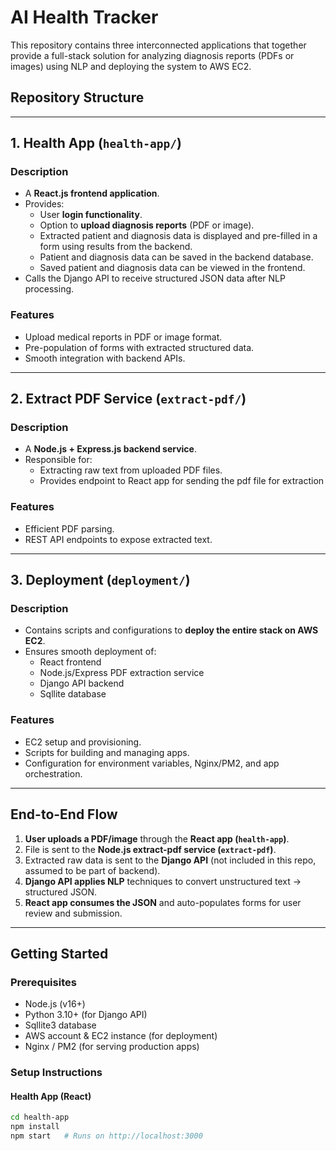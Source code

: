 # AI Health Tracker

This repository contains three interconnected applications that together provide a full-stack solution for analyzing diagnosis reports (PDFs or images) using NLP and deploying the system to AWS EC2.

## Repository Structure


---

## 1. Health App (`health-app/`)

### Description
- A **React.js frontend application**.
- Provides:
  - User **login functionality**.
  - Option to **upload diagnosis reports** (PDF or image).
  - Extracted patient and diagnosis data is displayed and pre-filled in a form using results from the backend.
  - Patient and diagnosis data can be saved in the backend database.
  - Saved patient and diagnosis data can be viewed in the frontend.
- Calls the Django API to receive structured JSON data after NLP processing.

### Features
- Upload medical reports in PDF or image format.
- Pre-population of forms with extracted structured data.
- Smooth integration with backend APIs.

---

## 2. Extract PDF Service (`extract-pdf/`)

### Description
- A **Node.js + Express.js backend service**.
- Responsible for:
  - Extracting raw text from uploaded PDF files.
  - Provides endpoint to React app for sending the pdf file for extraction

### Features
- Efficient PDF parsing.
- REST API endpoints to expose extracted text.

---

## 3. Deployment (`deployment/`)

### Description
- Contains scripts and configurations to **deploy the entire stack on AWS EC2**.
- Ensures smooth deployment of:
  - React frontend
  - Node.js/Express PDF extraction service
  - Django API backend
  - Sqllite database

### Features
- EC2 setup and provisioning.
- Scripts for building and managing apps.
- Configuration for environment variables, Nginx/PM2, and app orchestration.

---

## End-to-End Flow

1. **User uploads a PDF/image** through the **React app (`health-app`)**.  
2. File is sent to the **Node.js extract-pdf service (`extract-pdf`)**.  
3. Extracted raw data is sent to the **Django API** (not included in this repo, assumed to be part of backend).  
4. **Django API applies NLP** techniques to convert unstructured text → structured JSON.  
5. **React app consumes the JSON** and auto-populates forms for user review and submission.  

---

## Getting Started

### Prerequisites
- Node.js (v16+)
- Python 3.10+ (for Django API)
- Sqllite3 database
- AWS account & EC2 instance (for deployment)
- Nginx / PM2 (for serving production apps)

### Setup Instructions

#### Health App (React)
```bash
cd health-app
npm install
npm start   # Runs on http://localhost:3000
